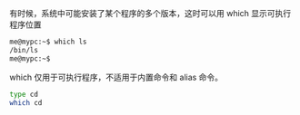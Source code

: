 有时候，系统中可能安装了某个程序的多个版本，这时可以用 which 显示可执行程序位置


```bash
me@mypc:~$ which ls
/bin/ls
me@mypc:~$ 
```


which 仅用于可执行程序，不适用于内置命令和 alias 命令。

```bash
type cd
which cd
```
